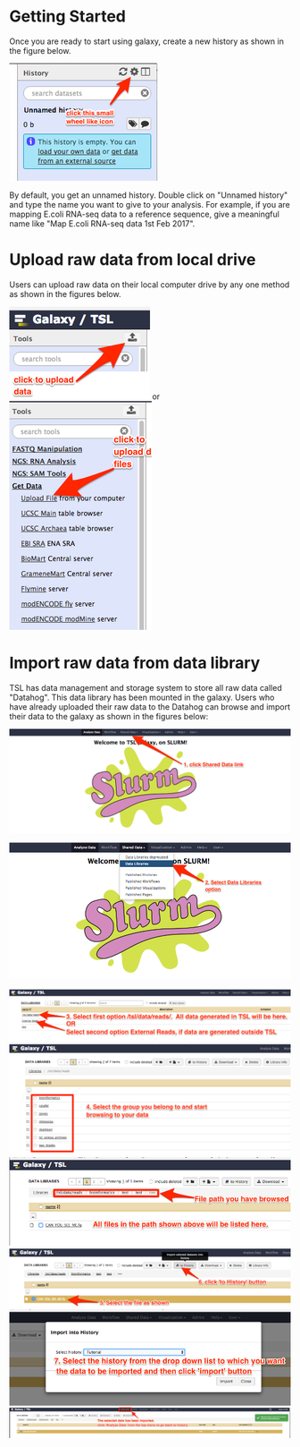 # Getting Started

Once you are ready to start using galaxy, create a new history as shown in the figure below.

![](/assets/create_new_history.png)

By default, you get an unnamed history. Double click on "Unnamed history" and type the name you want to give to your analysis. For example, if you are mapping E.coli RNA-seq data to a reference sequence, give a meaningful name like "Map E.coli RNA-seq data 1st Feb 2017".

# Upload raw data from local drive

Users can upload raw data on their local computer drive by any one method as shown in the figures below.

![](/assets/upload_data_1.png)   or   ![](/assets/upload_data_2.png)





# Import raw data from data library

TSL has data management and storage system to store all raw data called "Datahog". This data library has been mounted in the galaxy. Users who have already uploaded their raw data to the Datahog can browse and import their data to the galaxy as shown in the figures below:

![](/assets/select_shared_data.png)





![](/assets/select_data_libraries.png)

![](/assets/select_tsl_data_reads.png)![](/assets/select_group.png)![](/assets/path_to_files.png)![](/assets/select_file_then_to_history.png)![](/assets/select_history_and_import.png)![](/assets/back_to_history_after_import.png)



